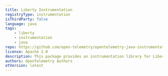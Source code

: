 ```yaml
---
title: Liberty Instrumentation
registryType: instrumentation
isThirdParty: false
language: java
tags:
    - liberty
    - instrumentation
    - java
repo: https://github.com/open-telemetry/opentelemetry-java-instrumentation/tree/main/instrumentation/liberty
license: Apache 2.0
description: This package provides an instrumentation library for Liberty
authors: OpenTelemetry Authors
otVersion: latest
---
```

